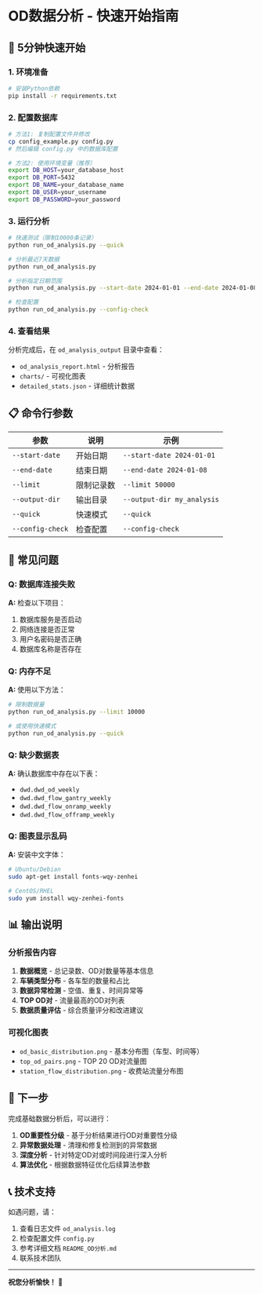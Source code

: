 # OD数据分析 - 快速开始指南

## 🚀 5分钟快速开始

### 1. 环境准备

```bash
# 安装Python依赖
pip install -r requirements.txt
```

### 2. 配置数据库

```bash
# 方法1: 复制配置文件并修改
cp config_example.py config.py
# 然后编辑 config.py 中的数据库配置

# 方法2: 使用环境变量（推荐）
export DB_HOST=your_database_host
export DB_PORT=5432
export DB_NAME=your_database_name
export DB_USER=your_username
export DB_PASSWORD=your_password
```

### 3. 运行分析

```bash
# 快速测试（限制10000条记录）
python run_od_analysis.py --quick

# 分析最近7天数据
python run_od_analysis.py

# 分析指定日期范围
python run_od_analysis.py --start-date 2024-01-01 --end-date 2024-01-08

# 检查配置
python run_od_analysis.py --config-check
```

### 4. 查看结果

分析完成后，在 `od_analysis_output` 目录中查看：
- `od_analysis_report.html` - 分析报告
- `charts/` - 可视化图表
- `detailed_stats.json` - 详细统计数据

## 📋 命令行参数

| 参数 | 说明 | 示例 |
|------|------|------|
| `--start-date` | 开始日期 | `--start-date 2024-01-01` |
| `--end-date` | 结束日期 | `--end-date 2024-01-08` |
| `--limit` | 限制记录数 | `--limit 50000` |
| `--output-dir` | 输出目录 | `--output-dir my_analysis` |
| `--quick` | 快速模式 | `--quick` |
| `--config-check` | 检查配置 | `--config-check` |

## 🔧 常见问题

### Q: 数据库连接失败
**A:** 检查以下项目：
1. 数据库服务是否启动
2. 网络连接是否正常
3. 用户名密码是否正确
4. 数据库名称是否存在

### Q: 内存不足
**A:** 使用以下方法：
```bash
# 限制数据量
python run_od_analysis.py --limit 10000

# 或使用快速模式
python run_od_analysis.py --quick
```

### Q: 缺少数据表
**A:** 确认数据库中存在以下表：
- `dwd.dwd_od_weekly`
- `dwd.dwd_flow_gantry_weekly`
- `dwd.dwd_flow_onramp_weekly`
- `dwd.dwd_flow_offramp_weekly`

### Q: 图表显示乱码
**A:** 安装中文字体：
```bash
# Ubuntu/Debian
sudo apt-get install fonts-wqy-zenhei

# CentOS/RHEL
sudo yum install wqy-zenhei-fonts
```

## 📊 输出说明

### 分析报告内容
1. **数据概览** - 总记录数、OD对数量等基本信息
2. **车辆类型分布** - 各车型的数量和占比
3. **数据异常检测** - 空值、重复、时间异常等
4. **TOP OD对** - 流量最高的OD对列表
5. **数据质量评估** - 综合质量评分和改进建议

### 可视化图表
- `od_basic_distribution.png` - 基本分布图（车型、时间等）
- `top_od_pairs.png` - TOP 20 OD对流量图
- `station_flow_distribution.png` - 收费站流量分布图

## 🎯 下一步

完成基础数据分析后，可以进行：

1. **OD重要性分级** - 基于分析结果进行OD对重要性分级
2. **异常数据处理** - 清理和修复检测到的异常数据
3. **深度分析** - 针对特定OD对或时间段进行深入分析
4. **算法优化** - 根据数据特征优化后续算法参数

## 📞 技术支持

如遇问题，请：
1. 查看日志文件 `od_analysis.log`
2. 检查配置文件 `config.py`
3. 参考详细文档 `README_OD分析.md`
4. 联系技术团队

---

**祝您分析愉快！** 🎉
